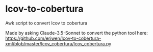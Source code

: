 # lcov-to-cobertura
Awk script to convert lcov to cobertura

Made by asking Claude-3.5-Sonnet to convert the python tool here:
https://github.com/eriwen/lcov-to-cobertura-xml/blob/master/lcov_cobertura/lcov_cobertura.py
